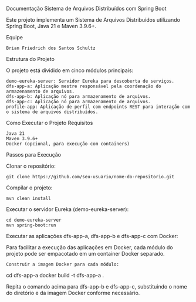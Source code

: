 Documentação Sistema de Arquivos Distribuídos com Spring Boot

Este projeto implementa um Sistema de Arquivos Distribuídos utilizando Spring Boot, Java 21 e Maven 3.9.6+.

Equipe

    Brian Friedrich dos Santos Schultz

Estrutura do Projeto

O projeto está dividido em cinco módulos principais:

    demo-eureka-server: Servidor Eureka para descoberta de serviços.
    dfs-app-a: Aplicação mestre responsável pela coordenação do armazenamento de arquivos.
    dfs-app-b: Aplicação nó para armazenamento de arquivos.
    dfs-app-c: Aplicação nó para armazenamento de arquivos.
    profile-app: Aplicação de perfil com endpoints REST para interação com o sistema de arquivos distribuídos.

Como Executar o Projeto
Requisitos

    Java 21
    Maven 3.9.6+
    Docker (opcional, para execução com containers)

Passos para Execução

Clonar o repositório:

    git clone https://github.com/seu-usuario/nome-do-repositorio.git

Compilar o projeto:

    mvn clean install

Executar o servidor Eureka (demo-eureka-server):


    cd demo-eureka-server
    mvn spring-boot:run

Executar as aplicações dfs-app-a, dfs-app-b e dfs-app-c com Docker:

Para facilitar a execução das aplicações em Docker, cada módulo do projeto pode ser empacotado em um container Docker separado.

    Construir a imagem Docker para cada módulo:

cd dfs-app-a
docker build -t dfs-app-a .

Repita o comando acima para dfs-app-b e dfs-app-c, substituindo o nome do diretório e da imagem Docker conforme necessário.
